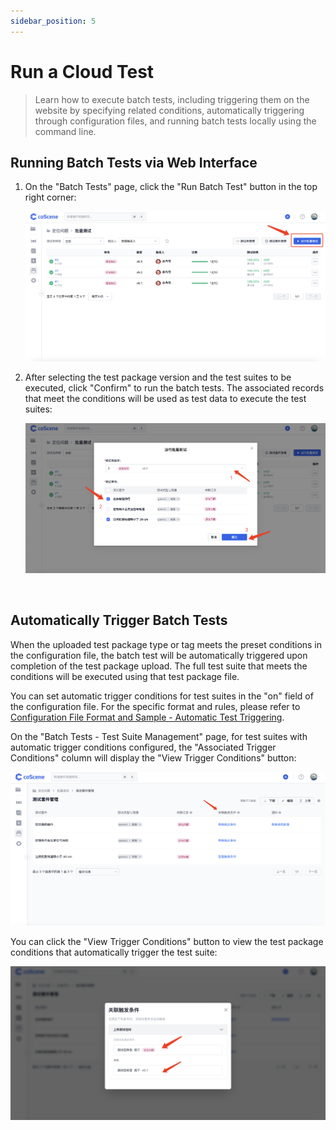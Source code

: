 ```yaml
---
sidebar_position: 5
---
```


# Run a Cloud Test

> Learn how to execute batch tests, including triggering them on the website by specifying related conditions, automatically triggering through configuration files, and running batch tests locally using the command line.

## Running Batch Tests via Web Interface

1. On the "Batch Tests" page, click the "Run Batch Test" button in the top right corner:

   ![run-1](./img/run-1.png)

2. After selecting the test package version and the test suites to be executed, click "Confirm" to run the batch tests. The associated records that meet the conditions will be used as test data to execute the test suites:

   ![run-2](./img/run-2.png)

<br />

## Automatically Trigger Batch Tests

When the uploaded test package type or tag meets the preset conditions in the configuration file, the batch test will be automatically triggered upon completion of the test package upload. The full test suite that meets the conditions will be executed using that test package file.

You can set automatic trigger conditions for test suites in the "on" field of the configuration file. For the specific format and rules, please refer to [Configuration File Format and Sample - Automatic Test Triggering](../regression/9-yaml-sample.md#auto-triggering).

On the "Batch Tests - Test Suite Management" page, for test suites with automatic trigger conditions configured, the "Associated Trigger Conditions" column will display the "View Trigger Conditions" button:

![run-3](./img/auto-trigger-1.png)

You can click the "View Trigger Conditions" button to view the test package conditions that automatically trigger the test suite:

![run-4](./img/auto-trigger-2.png)
